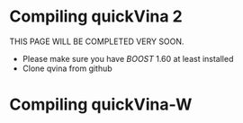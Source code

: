 # Compiling quickVina 2


THIS PAGE WILL BE COMPLETED VERY SOON.

* Please make sure you have _BOOST_ 1.60 at least installed
* Clone qvina from github 






# Compiling quickVina-W


